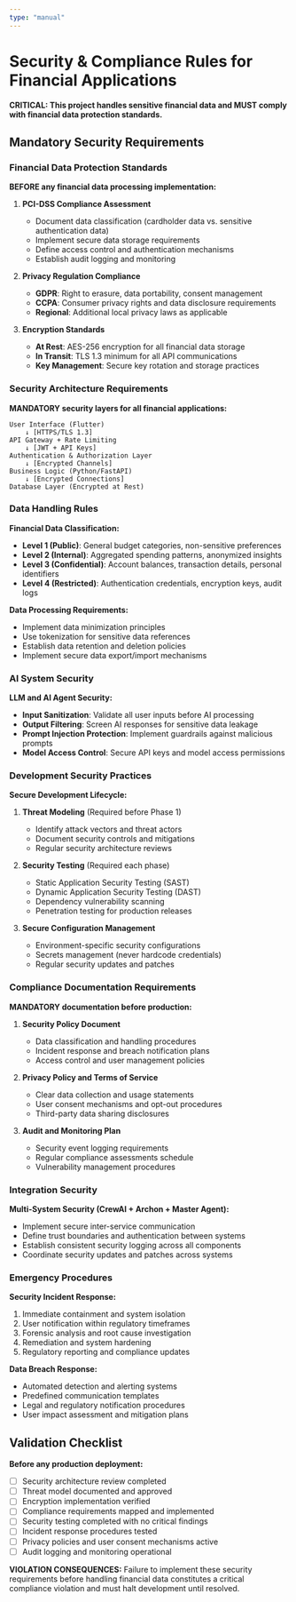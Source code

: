 ```yaml
---
type: "manual"
---
```


# Security & Compliance Rules for Financial Applications

**CRITICAL: This project handles sensitive financial data and MUST comply with financial data protection standards.**

## Mandatory Security Requirements

### Financial Data Protection Standards

**BEFORE any financial data processing implementation:**

1. **PCI-DSS Compliance Assessment**
   - Document data classification (cardholder data vs. sensitive authentication data)
   - Implement secure data storage requirements
   - Define access control and authentication mechanisms
   - Establish audit logging and monitoring

2. **Privacy Regulation Compliance**
   - **GDPR**: Right to erasure, data portability, consent management
   - **CCPA**: Consumer privacy rights and data disclosure requirements
   - **Regional**: Additional local privacy laws as applicable

3. **Encryption Standards**
   - **At Rest**: AES-256 encryption for all financial data storage
   - **In Transit**: TLS 1.3 minimum for all API communications
   - **Key Management**: Secure key rotation and storage practices

### Security Architecture Requirements

**MANDATORY security layers for all financial applications:**

```
User Interface (Flutter)
    ↓ [HTTPS/TLS 1.3]
API Gateway + Rate Limiting
    ↓ [JWT + API Keys]
Authentication & Authorization Layer
    ↓ [Encrypted Channels]
Business Logic (Python/FastAPI)
    ↓ [Encrypted Connections]
Database Layer (Encrypted at Rest)
```

### Data Handling Rules

**Financial Data Classification:**
- **Level 1 (Public)**: General budget categories, non-sensitive preferences
- **Level 2 (Internal)**: Aggregated spending patterns, anonymized insights
- **Level 3 (Confidential)**: Account balances, transaction details, personal identifiers
- **Level 4 (Restricted)**: Authentication credentials, encryption keys, audit logs

**Data Processing Requirements:**
- Implement data minimization principles
- Use tokenization for sensitive data references
- Establish data retention and deletion policies
- Implement secure data export/import mechanisms

### AI System Security

**LLM and AI Agent Security:**
- **Input Sanitization**: Validate all user inputs before AI processing
- **Output Filtering**: Screen AI responses for sensitive data leakage
- **Prompt Injection Protection**: Implement guardrails against malicious prompts
- **Model Access Control**: Secure API keys and model access permissions

### Development Security Practices

**Secure Development Lifecycle:**

1. **Threat Modeling** (Required before Phase 1)
   - Identify attack vectors and threat actors
   - Document security controls and mitigations
   - Regular security architecture reviews

2. **Security Testing** (Required each phase)
   - Static Application Security Testing (SAST)
   - Dynamic Application Security Testing (DAST)
   - Dependency vulnerability scanning
   - Penetration testing for production releases

3. **Secure Configuration Management**
   - Environment-specific security configurations
   - Secrets management (never hardcode credentials)
   - Regular security updates and patches

### Compliance Documentation Requirements

**MANDATORY documentation before production:**

1. **Security Policy Document**
   - Data classification and handling procedures
   - Incident response and breach notification plans
   - Access control and user management policies

2. **Privacy Policy and Terms of Service**
   - Clear data collection and usage statements
   - User consent mechanisms and opt-out procedures
   - Third-party data sharing disclosures

3. **Audit and Monitoring Plan**
   - Security event logging requirements
   - Regular compliance assessments schedule
   - Vulnerability management procedures

### Integration Security

**Multi-System Security (CrewAI + Archon + Master Agent):**
- Implement secure inter-service communication
- Define trust boundaries and authentication between systems
- Establish consistent security logging across all components
- Coordinate security updates and patches across systems

### Emergency Procedures

**Security Incident Response:**
1. Immediate containment and system isolation
2. User notification within regulatory timeframes
3. Forensic analysis and root cause investigation
4. Remediation and system hardening
5. Regulatory reporting and compliance updates

**Data Breach Response:**
- Automated detection and alerting systems
- Predefined communication templates
- Legal and regulatory notification procedures
- User impact assessment and mitigation plans

## Validation Checklist

**Before any production deployment:**
- [ ] Security architecture review completed
- [ ] Threat model documented and approved
- [ ] Encryption implementation verified
- [ ] Compliance requirements mapped and implemented
- [ ] Security testing completed with no critical findings
- [ ] Incident response procedures tested
- [ ] Privacy policies and user consent mechanisms active
- [ ] Audit logging and monitoring operational

**VIOLATION CONSEQUENCES:**
Failure to implement these security requirements before handling financial data constitutes a critical compliance violation and must halt development until resolved.
